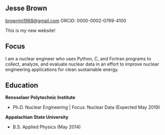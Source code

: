 ## Jesse Brown
brownjm1968@gmail.com
ORCiD: 0000-0002-0769-4100

This is my new website!


## Focus 

I am a nuclear engineer who uses Python, C, and Fortran programs to collect, analyze, and evaluate nuclear data in an effort to improve nuclear engineering applications for clean sustainable energy.

## Education

**Rensselaer Polytechnic Institute**
- Ph.D. Nuclear Engineering | Focus: Nuclear Data (Expected May 2019)

**Appalachian State University**
- B.S. Applied Physics (May 2014)
